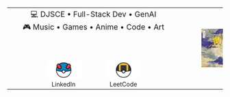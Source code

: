 <div align="center">

<table style="width: 100%;">
  <tr>
    <td align="center" style="vertical-align: middle; width: 80%;">

   <div style="font-size: 1.1rem; text-align: center;">
        💻 DJSCE • Full-Stack Dev • GenAI <br>
        🎮 Music • Games • Anime • Code • Art
      </div>

   <br><br>

   <div style="display: flex; justify-content: center; gap: 60px;">
        <div align="center">
          <a href="https://www.linkedin.com/in/umang-shroff-8792822b6/">
            <img src="assets/greatball_1.png" alt="LinkedIn" width="80" />
          </a>
          <div>LinkedIn</div>
        </div>

   <div align="center">
          <a href="https://leetcode.com/u/umang_shroff/">
            <img src="assets/ultraball_1.png" alt="LeetCode" width="80" />
          </a>
          <div>LeetCode</div>
        </div>
      </div>

   </td>

   <td style="padding: 0; width: 20%;" align="right">
      <img src="assets/pikachu_bg.jpg" alt="Pikachu Japanese Art" width="50%" />
    </td>
  </tr>
</table>

</div>
